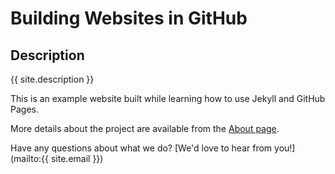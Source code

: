 # Building Websites in GitHub

## Description

{{ site.description }}

This is an example website built while learning how to use Jekyll and GitHub Pages.

More details about the project are available from the [About page](about).

Have any questions about what we do? [We'd love to hear from you!](mailto:{{ site.email }})
